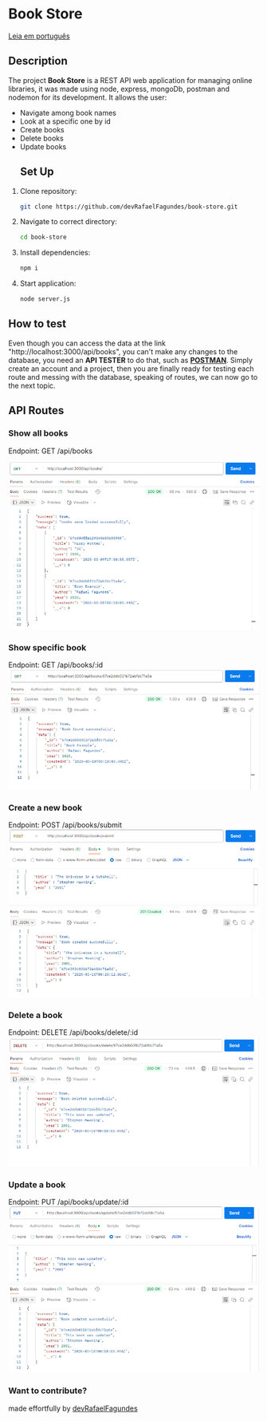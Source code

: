 # Book Store

[Leia em português]()

## Description

The project **Book Store** is a REST API web application for managing online libraries, it was made using node, express, mongoDb, postman and nodemon for its development. It allows the user:
* Navigate among book names
* Look at a specific one by id
* Create books
* Delete books
* Update books
  ## Set Up
1. Clone repository:
   ```bash
   git clone https://github.com/devRafaelFagundes/book-store.git
   ```
3. Navigate to correct directory:
   ```bash
   cd book-store
   ```
4. Install dependencies:
   ```bash
   npm i
   ```
5. Start application:
   ```bash
   node server.js
   ```
## How to test

Even though you can access the data at the link "http://localhost:3000/api/books", you can't make any changes to the database, you need an **API TESTER** to do that, such as [**POSTMAN**](https://www.postman.com/). Simply create an account and a project, then you are finally ready for testing each route and messing with the database, speaking of routes, we can now go to the next topic. 

## API Routes

### Show all books
Endpoint: GET /api/books

![Request and response showing the data using postman](./images/api-books.png)
### Show specific book
Endpoint: GET /api/books/:id
![Request and response showing the book with requested id using postman](./images/api-books-id.png)

### Create a new book
Endpoint: POST /api/books/submit
![Request and response creating a new book with postman](./images/api-books-submit.png)

### Delete a book
Endpoint: DELETE /api/books/delete/:id
![Request and response deleting a new book with postman](./images/api-book-delete-id.png)
### Update a book
Endpoint: PUT /api/books/update/:id
![Request and response deleting a new book with postman](./images/api-books-update-id.png)
### Want to contribute?

made effortfully by [devRafaelFagundes](https://github.com/devRafaelFagundes)
